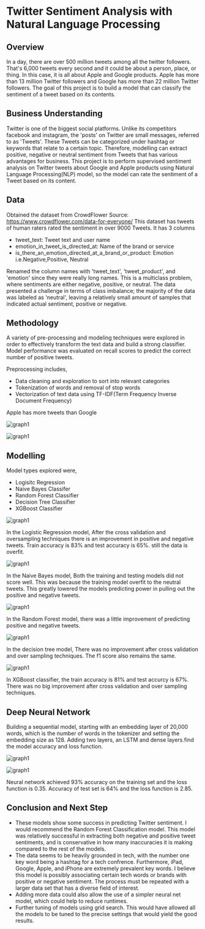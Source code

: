 # Twitter Sentiment Analysis with Natural Language Processing



## Overview

In a day, there are over 500 million tweets among all the twitter followers. That's 6,000 tweets every second and it could be about a person, place, or thing. In this case, it is all about Apple and Google products. Apple has more than 13 million Twitter followers and Google has more than 22 million Twitter followers. The goal of this project is to build a model that can classify the sentiment of a tweet based on its contents. 



## Business Understanding

Twitter is one of the biggest social platforms. Unlike its competitors facebook and instagram, the 'posts' on Twitter are small messages, referred to as 'Tweets'. These Tweets can be categorized under hashtag or keywords that relate to a certain topic. Therefore, modelling can extract positive, negative or neutral sentiment from Tweets that has various advantages for business.   This project is to perform supervised sentiment analysis on Twitter tweets about Google and Apple products using Natural Language Processing(NLP) model, so the model can rate the sentiment of a Tweet based on its content.



## Data 

Obtained the dataset from CrowdFlower
Source: https://www.crowdflower.com/data-for-everyone/
This dataset has tweets of human raters rated the sentiment in over 9000 Tweets. It has 3 columns

- tweet_text: Tweet text and user name
- emotion_in_tweet_is_directed_at: Name of the brand or service
- is_there_an_emotion_directed_at_a_brand_or_product: Emotion i.e.Negative,Positive, Neutral

Renamed the column names with 'tweet_text', 'tweet_product', and 'emotion' since they were really long names. This is a multiclass problem, where sentiments are either negative, positive, or neutral. The data presented a challenge in terms of class imbalance; the majority of the data was labeled as 'neutral', leaving a relatively small amount of samples that indicated actual sentiment, positive or negative.



## Methodology

A variety of pre-processing and modeling techniques were explored in order to effectively transform the text data and build a strong classifier. Model performance was evaluated on recall scores to predict the correct number of positive tweets. 


Preprocessing includes,

- Data cleaning and exploration to sort into relevant categories
- Tokenization of words and removal of stop words
- Vectorization of text data using TF-IDF(Term Frequency Inverse Document Frequency)

Apple has more tweets than Google

![graph1](Images/Apple-Google-tweets.png)

![graph1](Images/tweet-emotions.png)

## Modelling

Model types explored were,

- Logisitc Regression
- Naive Bayes Classifer
- Random Forest Classifier
- Decision Tree Classifier
- XGBoost Classifier

![graph1](Images/log-reg.png)

In the Logistic Regression model, After the cross validation and oversampling techniques there is an improvement in positive and negative tweets. Train accuracy is 83% and test accuracy is 65%. still the data is overfit.

![graph1](Images/naive-bayes.png)

In the Naive Bayes model, Both the training and testing models did not score well. This was because the training model overfit to the neutral tweets. This greatly lowered the models predicting power in pulling out the positive and negative tweets.

![graph1](Images/random-forest.png)

In the Random Forest model, there was a little improvement of predicting positive and negative tweets.

![graph1](Images/decision-tree.png)

In the decision tree model, There was no improvement after cross validation and over sampling techniques. The f1 score also remains the same. 

![graph1](Images/xgboost.png)

In XGBoost classifier, the train accuracy is 81% and test accurcy is 67%. There was no big improvement after cross validation and over sampling techniques. 


## Deep Neural Network

Building a sequential model, starting with an embedding layer of 20,000 words, which is the number of words in the tokenizer and setting the embedding size as 128. Adding two layers, an LSTM and dense layers.find the model accuracy and loss function.


![graph1](Images/model-accuracy.png)

![graph1](Images/model-loss.png)

Neural network achieved 93% accuracy on the training set and the loss function is 0.35. Accuracy of test set is 64% and the loss function is 2.85.


## Conclusion and Next Step

- These models show some success in predicting Twitter sentiment. I would recommend the Random Forest Classification model. This model was relatively successful in extracting both negative and positive tweet sentiments, and is conservative in how many inaccuracies it is making compared to the rest of the models. 
- The data seems to be heavily grounded in tech, with the number one key word being a hashtag for a tech confrence. Furthermore, iPad, Google, Apple, and iPhone are extremely prevalent key words. I believe this model is possibly associating certain tech words or brands with positive or negative sentiment. The process must be repeated with a larger data set that has a diverse field of interest.
- Adding more data could also allow the use of a simpler neural net model, which could help to reduce runtimes.
- Further tuning of models using grid search. This would have allowed all the models to be tuned to the precise settings that would yield the good results.



